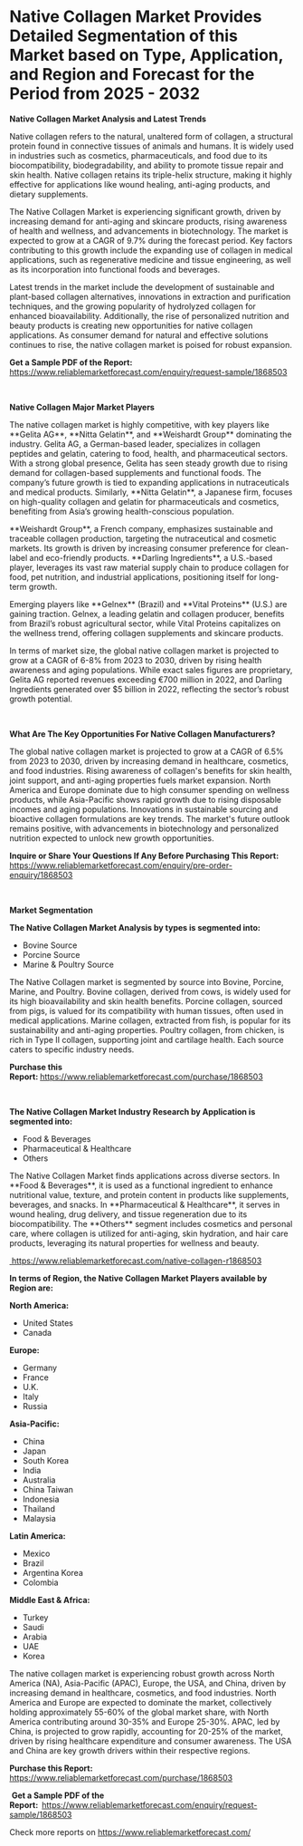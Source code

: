 <p><h1>Native Collagen Market Provides Detailed Segmentation of this Market based on Type, Application, and Region and Forecast for the Period from 2025 - 2032</h1></p><p><strong>Native Collagen Market Analysis and Latest Trends</strong></p>
<p><p>Native collagen refers to the natural, unaltered form of collagen, a structural protein found in connective tissues of animals and humans. It is widely used in industries such as cosmetics, pharmaceuticals, and food due to its biocompatibility, biodegradability, and ability to promote tissue repair and skin health. Native collagen retains its triple-helix structure, making it highly effective for applications like wound healing, anti-aging products, and dietary supplements.</p><p>The Native Collagen Market is experiencing significant growth, driven by increasing demand for anti-aging and skincare products, rising awareness of health and wellness, and advancements in biotechnology. The market is expected to grow at a CAGR of 9.7% during the forecast period. Key factors contributing to this growth include the expanding use of collagen in medical applications, such as regenerative medicine and tissue engineering, as well as its incorporation into functional foods and beverages.</p><p>Latest trends in the market include the development of sustainable and plant-based collagen alternatives, innovations in extraction and purification techniques, and the growing popularity of hydrolyzed collagen for enhanced bioavailability. Additionally, the rise of personalized nutrition and beauty products is creating new opportunities for native collagen applications. As consumer demand for natural and effective solutions continues to rise, the native collagen market is poised for robust expansion.</p></p>
<p><strong>Get a Sample PDF of the Report:&nbsp;</strong> <a href="https://www.reliablemarketforecast.com/enquiry/request-sample/1868503?utm_campaign=1842&utm_medium=2&utm_source=Github&utm_content=ia&utm_term=25012025&utm_id=native-collagen">https://www.reliablemarketforecast.com/enquiry/request-sample/1868503</a></p>
<p>&nbsp;</p>
<p><strong>Native Collagen Major Market Players</strong></p>
<p><p>The native collagen market is highly competitive, with key players like **Gelita AG**, **Nitta Gelatin**, and **Weishardt Group** dominating the industry. Gelita AG, a German-based leader, specializes in collagen peptides and gelatin, catering to food, health, and pharmaceutical sectors. With a strong global presence, Gelita has seen steady growth due to rising demand for collagen-based supplements and functional foods. The company’s future growth is tied to expanding applications in nutraceuticals and medical products. Similarly, **Nitta Gelatin**, a Japanese firm, focuses on high-quality collagen and gelatin for pharmaceuticals and cosmetics, benefiting from Asia’s growing health-conscious population.</p><p>**Weishardt Group**, a French company, emphasizes sustainable and traceable collagen production, targeting the nutraceutical and cosmetic markets. Its growth is driven by increasing consumer preference for clean-label and eco-friendly products. **Darling Ingredients**, a U.S.-based player, leverages its vast raw material supply chain to produce collagen for food, pet nutrition, and industrial applications, positioning itself for long-term growth.</p><p>Emerging players like **Gelnex** (Brazil) and **Vital Proteins** (U.S.) are gaining traction. Gelnex, a leading gelatin and collagen producer, benefits from Brazil’s robust agricultural sector, while Vital Proteins capitalizes on the wellness trend, offering collagen supplements and skincare products.</p><p>In terms of market size, the global native collagen market is projected to grow at a CAGR of 6-8% from 2023 to 2030, driven by rising health awareness and aging populations. While exact sales figures are proprietary, Gelita AG reported revenues exceeding €700 million in 2022, and Darling Ingredients generated over $5 billion in 2022, reflecting the sector’s robust growth potential.</p></p>
<p>&nbsp;</p>
<p><strong>What Are The Key Opportunities For Native Collagen Manufacturers?</strong></p>
<p><p>The global native collagen market is projected to grow at a CAGR of 6.5% from 2023 to 2030, driven by increasing demand in healthcare, cosmetics, and food industries. Rising awareness of collagen's benefits for skin health, joint support, and anti-aging properties fuels market expansion. North America and Europe dominate due to high consumer spending on wellness products, while Asia-Pacific shows rapid growth due to rising disposable incomes and aging populations. Innovations in sustainable sourcing and bioactive collagen formulations are key trends. The market's future outlook remains positive, with advancements in biotechnology and personalized nutrition expected to unlock new growth opportunities.</p></p>
<p><strong>Inquire or Share Your Questions If Any Before Purchasing This Report:</strong> <a href="https://www.reliablemarketforecast.com/enquiry/pre-order-enquiry/1868503?utm_campaign=1842&utm_medium=2&utm_source=Github&utm_content=ia&utm_term=25012025&utm_id=native-collagen">https://www.reliablemarketforecast.com/enquiry/pre-order-enquiry/1868503</a></p>
<p>&nbsp;</p>
<p><strong>Market Segmentation</strong></p>
<p><strong>The Native Collagen Market Analysis by types is segmented into:</strong></p>
<p><ul><li>Bovine Source</li><li>Porcine Source</li><li>Marine & Poultry Source</li></ul></p>
<p><p>The Native Collagen market is segmented by source into Bovine, Porcine, Marine, and Poultry. Bovine collagen, derived from cows, is widely used for its high bioavailability and skin health benefits. Porcine collagen, sourced from pigs, is valued for its compatibility with human tissues, often used in medical applications. Marine collagen, extracted from fish, is popular for its sustainability and anti-aging properties. Poultry collagen, from chicken, is rich in Type II collagen, supporting joint and cartilage health. Each source caters to specific industry needs.</p></p>
<p><strong>Purchase this Report:&nbsp;</strong><a href="https://www.reliablemarketforecast.com/purchase/1868503?utm_campaign=1842&utm_medium=2&utm_source=Github&utm_content=ia&utm_term=25012025&utm_id=native-collagen">https://www.reliablemarketforecast.com/purchase/1868503</a></p>
<p>&nbsp;</p>
<p><strong>The Native Collagen Market Industry Research by Application is segmented into:</strong></p>
<p><ul><li>Food & Beverages</li><li>Pharmaceutical & Healthcare</li><li>Others</li></ul></p>
<p><p>The Native Collagen Market finds applications across diverse sectors. In **Food & Beverages**, it is used as a functional ingredient to enhance nutritional value, texture, and protein content in products like supplements, beverages, and snacks. In **Pharmaceutical & Healthcare**, it serves in wound healing, drug delivery, and tissue regeneration due to its biocompatibility. The **Others** segment includes cosmetics and personal care, where collagen is utilized for anti-aging, skin hydration, and hair care products, leveraging its natural properties for wellness and beauty.</p></p>
<p><a href="https://www.reliablemarketforecast.com/native-collagen-r1868503?utm_campaign=1842&utm_medium=2&utm_source=Github&utm_content=ia&utm_term=25012025&utm_id=native-collagen">&nbsp;https://www.reliablemarketforecast.com/native-collagen-r1868503</a></p>
<p><strong>In terms of Region, the Native Collagen Market Players available by Region are:</strong></p>
<p>
    <p> <strong> North America: </strong>
        <ul>
            <li>United States</li>
            <li>Canada</li>
        </ul>
        </p> 
    <p> <strong> Europe: </strong>
        <ul>
            <li>Germany</li>
            <li>France</li>
            <li>U.K.</li>
            <li>Italy</li>
            <li>Russia</li>
        </ul>
        </p> 
    <p> <strong> Asia-Pacific: </strong>
        <ul>
            <li>China</li>
            <li>Japan</li>
            <li>South Korea</li>
            <li>India</li>
            <li>Australia</li>
            <li>China Taiwan</li>
            <li>Indonesia</li>
            <li>Thailand</li>
            <li>Malaysia</li>
        </ul>
        </p> 
    <p> <strong> Latin America: </strong>
        <ul>
            <li>Mexico</li>
            <li>Brazil</li>
            <li>Argentina Korea</li>
            <li>Colombia</li>
        </ul>
        </p> 
    <p> <strong> Middle East & Africa: </strong>
        <ul>
            <li>Turkey</li>
            <li>Saudi</li>
            <li>Arabia</li>
            <li>UAE</li>
            <li>Korea</li>
        </ul>
    </p>
    </p>
<p><p>The native collagen market is experiencing robust growth across North America (NA), Asia-Pacific (APAC), Europe, the USA, and China, driven by increasing demand in healthcare, cosmetics, and food industries. North America and Europe are expected to dominate the market, collectively holding approximately 55-60% of the global market share, with North America contributing around 30-35% and Europe 25-30%. APAC, led by China, is projected to grow rapidly, accounting for 20-25% of the market, driven by rising healthcare expenditure and consumer awareness. The USA and China are key growth drivers within their respective regions.</p></p>
<p><strong>Purchase this Report: </strong><a href="https://www.reliablemarketforecast.com/purchase/1868503?utm_campaign=1842&utm_medium=2&utm_source=Github&utm_content=ia&utm_term=25012025&utm_id=native-collagen">https://www.reliablemarketforecast.com/purchase/1868503</a></p>
<p>&nbsp;<strong>Get a Sample PDF of the Report:&nbsp;&nbsp;</strong><a href="https://www.reliablemarketforecast.com/enquiry/request-sample/1868503?utm_campaign=1842&utm_medium=2&utm_source=Github&utm_content=ia&utm_term=25012025&utm_id=native-collagen">https://www.reliablemarketforecast.com/enquiry/request-sample/1868503</a></p>
<p><strong></strong></p>
<p>Check more reports on <a href="https://www.reliablemarketforecast.com/?utm_campaign=1842&utm_medium=2&utm_source=Github&utm_content=ia&utm_term=25012025&utm_id=native-collagen">https://www.reliablemarketforecast.com/</a></p>